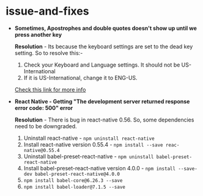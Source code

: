 # issue-and-fixes

- **Sometimes, Apostrophes and double quotes doesn't show up until we press another key**

  **Resolution** - Its because the keyboard settings are set to the dead key setting. So to resolve this:-

    1. Check your Keyboard and Language settings. It should not be US-International
    2. If it is US-International, change it to ENG-US.

    [Check this link for more info](https://superuser.com/questions/122625/apostrophes-and-double-quotes-dont-show-up-until-i-type-the-next-letter)

- **React Native - Getting "The development server returned response error code: 500" error**

  **Resolution** - There is bug in react-native 0.56. So, some dependencies need to be downgraded.

    1. Uninstall react-native - `npm uninstall react-native`
    2. Install react-native version 0.55.4 - `npm install --save reac-native@0.55.4`
    3. Uninstall babel-preset-react-native - `npm uninstall babel-preset-react-native`
    4. Install babel-preset-react-native version 4.0.0 - `npm install --save-dev babel-preset-react-native@4.0.0`
    5. `npm install babel-core@6.26.3 --save`
    6. `npm install babel-loader@7.1.5 --save`

